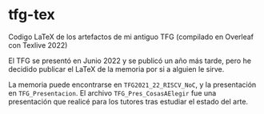 # tfg-tex
Codigo LaTeX de los artefactos de mi antiguo TFG (compilado en Overleaf con Texlive 2022)

El TFG se presentó en Junio 2022 y se publicó un año más tarde, pero he decidido publicar el LaTeX de la memoria por si a alguien le sirve.

La memoria puede encontrarse en `TFG2021_22_RISCV_NoC`, y la presentación en `TFG_Presentacion`. El archivo `TFG_Pres_CosasAElegir` fue una presentación que realicé para los tutores tras estudiar el estado del arte.

